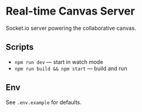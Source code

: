 # Real-time Canvas Server

Socket.io server powering the collaborative canvas.

## Scripts
- `npm run dev` — start in watch mode
- `npm run build && npm start` — build and run

## Env
See `.env.example` for defaults.
